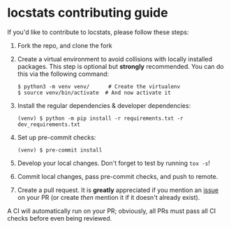 # locstats contributing guide

If you'd like to contribute to locstats, please follow these steps:

1. Fork the repo, and clone the fork
2. Create a virtual environment to avoid collisions with locally installed packages.
   This step is optional but **strongly** recommended. You can do this via the following
   command:

   ```text
   $ python3 -m venv venv/      # Create the virtualenv
   $ source venv/bin/activate  # And now activate it
   ```
3. Install the regular dependencies & developer dependencies:

   ```text
   (venv) $ python -m pip install -r requirements.txt -r dev_requirements.txt
   ```
4. Set up pre-commit checks:

   ```text
   (venv) $ pre-commit install
   ```
5. Develop your local changes. Don't forget to test by running `tox -s`!
6. Commit local changes, pass pre-commit checks, and push to remote.
7. Create a pull request. It is **greatly** appreciated if you mention an
   [issue](https://github.com/kokkonisd/locstats/issues) on your PR (or create _then_
   mention it if it doesn't already exist).

A CI will automatically run on your PR; obviously, all PRs must pass all CI checks
before even being reviewed.
